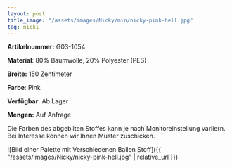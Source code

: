 ```yaml
---
layout: post
title_image: "/assets/images/Nicky/min/nicky-pink-hell.jpg"
tag: nicki
---
```


**Artikelnummer:** G03-1054

**Material**: 80% Baumwolle, 20% Polyester (PES)

**Breite:** 150 Zentimeter

**Farbe**: Pink

**Verfügbar:** Ab Lager

**Mengen:** Auf Anfrage

Die Farben des abgebilten Stoffes kann je nach Monitoreinstellung variiern. Bei Interesse können wir Ihnen Muster zuschicken.


![Bild einer Palette mit Verschiedenen Ballen Stoff]({{ "/assets/images/Nicky/nicky-pink-hell.jpg" | relative_url }})


